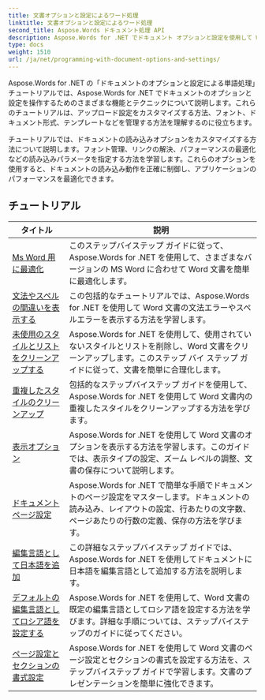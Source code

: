 ```yaml
---
title: 文書オプションと設定によるワード処理
linktitle: 文書オプションと設定によるワード処理
second_title: Aspose.Words ドキュメント処理 API
description: Aspose.Words for .NET でドキュメント オプションと設定を使用して Word ドキュメントの動作をカスタマイズおよび制御する方法を学びます。チュートリアルでは、ドキュメント プロパティなどのさまざまな機能について説明します。
type: docs
weight: 1510
url: /ja/net/programming-with-document-options-and-settings/
---
```

Aspose.Words for .NET の「ドキュメントのオプションと設定による単語処理」チュートリアルでは、Aspose.Words for .NET でドキュメントのオプションと設定を操作するためのさまざまな機能とテクニックについて説明します。これらのチュートリアルは、アップロード設定をカスタマイズする方法、フォント、ドキュメント形式、テンプレートなどを管理する方法を理解するのに役立ちます。

チュートリアルでは、ドキュメントの読み込みオプションをカスタマイズする方法について説明します。フォント管理、リンクの解決、パフォーマンスの最適化などの読み込みパラメータを指定する方法を学習します。これらのオプションを使用すると、ドキュメントの読み込み動作を正確に制御し、アプリケーションのパフォーマンスを最適化できます。

 ## チュートリアル
| タイトル | 説明 |
| --- | --- |
| [Ms Word 用に最適化](./optimize-for-ms-word/) | このステップバイステップ ガイドに従って、Aspose.Words for .NET を使用して、さまざまなバージョンの MS Word に合わせて Word 文書を簡単に最適化します。 |
| [文法やスペルの間違いを表示する](./show-grammatical-and-spelling-errors/) | この包括的なチュートリアルでは、Aspose.Words for .NET を使用して Word 文書の文法エラーやスペルエラーを表示する方法を学習します。 |
| [未使用のスタイルとリストをクリーンアップする](./cleanup-unused-styles-and-lists/) | Aspose.Words for .NET を使用して、使用されていないスタイルとリストを削除し、Word 文書をクリーンアップします。このステップ バイ ステップ ガイドに従って、文書を簡単に合理化します。 |
| [重複したスタイルのクリーンアップ](./cleanup-duplicate-style/) | 包括的なステップバイステップ ガイドを使用して、Aspose.Words for .NET を使用して Word 文書内の重複したスタイルをクリーンアップする方法を学びます。 |
| [表示オプション](./view-options/) | Aspose.Words for .NET を使用して Word 文書のオプションを表示する方法を学習します。このガイドでは、表示タイプの設定、ズーム レベルの調整、文書の保存について説明します。 |
| [ドキュメントページ設定](./document-page-setup/) | Aspose.Words for .NET で簡単な手順でドキュメントのページ設定をマスターします。ドキュメントの読み込み、レイアウトの設定、行あたりの文字数、ページあたりの行数の定義、保存の方法を学びます。 |
| [編集言語として日本語を追加](./add-japanese-as-editing-languages/) | この詳細なステップバイステップ ガイドでは、Aspose.Words for .NET を使用してドキュメントに日本語を編集言語として追加する方法を説明します。 |
| [デフォルトの編集言語としてロシア語を設定する](./set-russian-as-default-editing-language/) | Aspose.Words for .NET を使用して、Word 文書の既定の編集言語としてロシア語を設定する方法を学びます。詳細な手順については、ステップバイステップのガイドに従ってください。 |
| [ページ設定とセクションの書式設定](./set-page-setup-and-section-formatting/) | Aspose.Words for .NET を使用して Word 文書のページ設定とセクションの書式を設定する方法を、ステップバイステップ ガイドで学習します。文書のプレゼンテーションを簡単に強化できます。 |